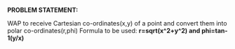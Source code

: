 **PROBLEM STATEMENT:**

WAP to receive Cartesian co-ordinates(x,y) of a point and convert them into polar co-ordinates(r,phi)
      Formula to be used:
                         ****r=sqrt(x^2+y^2) and phi=tan-1(y/x)****
